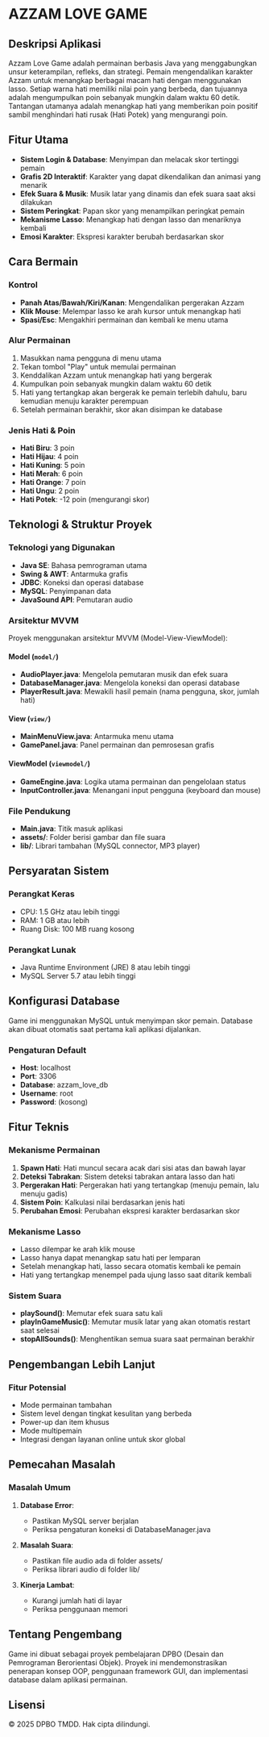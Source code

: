 # AZZAM LOVE GAME

## Deskripsi Aplikasi
Azzam Love Game adalah permainan berbasis Java yang menggabungkan unsur keterampilan, refleks, dan strategi. Pemain mengendalikan karakter Azzam untuk menangkap berbagai macam hati dengan menggunakan lasso. Setiap warna hati memiliki nilai poin yang berbeda, dan tujuannya adalah mengumpulkan poin sebanyak mungkin dalam waktu 60 detik. Tantangan utamanya adalah menangkap hati yang memberikan poin positif sambil menghindari hati rusak (Hati Potek) yang mengurangi poin.

## Fitur Utama
- **Sistem Login & Database**: Menyimpan dan melacak skor tertinggi pemain
- **Grafis 2D Interaktif**: Karakter yang dapat dikendalikan dan animasi yang menarik
- **Efek Suara & Musik**: Musik latar yang dinamis dan efek suara saat aksi dilakukan
- **Sistem Peringkat**: Papan skor yang menampilkan peringkat pemain
- **Mekanisme Lasso**: Menangkap hati dengan lasso dan menariknya kembali
- **Emosi Karakter**: Ekspresi karakter berubah berdasarkan skor

## Cara Bermain

### Kontrol
- **Panah Atas/Bawah/Kiri/Kanan**: Mengendalikan pergerakan Azzam
- **Klik Mouse**: Melempar lasso ke arah kursor untuk menangkap hati
- **Spasi/Esc**: Mengakhiri permainan dan kembali ke menu utama

### Alur Permainan
1. Masukkan nama pengguna di menu utama
2. Tekan tombol "Play" untuk memulai permainan
3. Kenddalikan Azzam untuk menangkap hati yang bergerak
4. Kumpulkan poin sebanyak mungkin dalam waktu 60 detik
5. Hati yang tertangkap akan bergerak ke pemain terlebih dahulu, baru kemudian menuju karakter perempuan
6. Setelah permainan berakhir, skor akan disimpan ke database

### Jenis Hati & Poin
- **Hati Biru**: 3 poin
- **Hati Hijau**: 4 poin
- **Hati Kuning**: 5 poin
- **Hati Merah**: 6 poin
- **Hati Orange**: 7 poin
- **Hati Ungu**: 2 poin
- **Hati Potek**: -12 poin (mengurangi skor)

## Teknologi & Struktur Proyek

### Teknologi yang Digunakan
- **Java SE**: Bahasa pemrograman utama
- **Swing & AWT**: Antarmuka grafis
- **JDBC**: Koneksi dan operasi database
- **MySQL**: Penyimpanan data
- **JavaSound API**: Pemutaran audio

### Arsitektur MVVM
Proyek menggunakan arsitektur MVVM (Model-View-ViewModel):

#### Model (`model/`)
- **AudioPlayer.java**: Mengelola pemutaran musik dan efek suara
- **DatabaseManager.java**: Mengelola koneksi dan operasi database
- **PlayerResult.java**: Mewakili hasil pemain (nama pengguna, skor, jumlah hati)

#### View (`view/`)
- **MainMenuView.java**: Antarmuka menu utama
- **GamePanel.java**: Panel permainan dan pemrosesan grafis

#### ViewModel (`viewmodel/`)
- **GameEngine.java**: Logika utama permainan dan pengelolaan status
- **InputController.java**: Menangani input pengguna (keyboard dan mouse)

### File Pendukung
- **Main.java**: Titik masuk aplikasi
- **assets/**: Folder berisi gambar dan file suara
- **lib/**: Librari tambahan (MySQL connector, MP3 player)

## Persyaratan Sistem

### Perangkat Keras
- CPU: 1.5 GHz atau lebih tinggi
- RAM: 1 GB atau lebih
- Ruang Disk: 100 MB ruang kosong

### Perangkat Lunak
- Java Runtime Environment (JRE) 8 atau lebih tinggi
- MySQL Server 5.7 atau lebih tinggi

## Konfigurasi Database
Game ini menggunakan MySQL untuk menyimpan skor pemain. Database akan dibuat otomatis saat pertama kali aplikasi dijalankan.

### Pengaturan Default
- **Host**: localhost
- **Port**: 3306
- **Database**: azzam_love_db
- **Username**: root
- **Password**: (kosong)

## Fitur Teknis

### Mekanisme Permainan
1. **Spawn Hati**: Hati muncul secara acak dari sisi atas dan bawah layar
2. **Deteksi Tabrakan**: Sistem deteksi tabrakan antara lasso dan hati
3. **Pergerakan Hati**: Pergerakan hati yang tertangkap (menuju pemain, lalu menuju gadis)
4. **Sistem Poin**: Kalkulasi nilai berdasarkan jenis hati
5. **Perubahan Emosi**: Perubahan ekspresi karakter berdasarkan skor

### Mekanisme Lasso
- Lasso dilempar ke arah klik mouse
- Lasso hanya dapat menangkap satu hati per lemparan
- Setelah menangkap hati, lasso secara otomatis kembali ke pemain
- Hati yang tertangkap menempel pada ujung lasso saat ditarik kembali

### Sistem Suara
- **playSound()**: Memutar efek suara satu kali
- **playInGameMusic()**: Memutar musik latar yang akan otomatis restart saat selesai
- **stopAllSounds()**: Menghentikan semua suara saat permainan berakhir

## Pengembangan Lebih Lanjut

### Fitur Potensial
- Mode permainan tambahan
- Sistem level dengan tingkat kesulitan yang berbeda
- Power-up dan item khusus
- Mode multipemain
- Integrasi dengan layanan online untuk skor global

## Pemecahan Masalah

### Masalah Umum
1. **Database Error**:
   - Pastikan MySQL server berjalan
   - Periksa pengaturan koneksi di DatabaseManager.java

2. **Masalah Suara**:
   - Pastikan file audio ada di folder assets/
   - Periksa librari audio di folder lib/

3. **Kinerja Lambat**:
   - Kurangi jumlah hati di layar
   - Periksa penggunaan memori

## Tentang Pengembang
Game ini dibuat sebagai proyek pembelajaran DPBO (Desain dan Pemrograman Berorientasi Objek). Proyek ini mendemonstrasikan penerapan konsep OOP, penggunaan framework GUI, dan implementasi database dalam aplikasi permainan.

## Lisensi
© 2025 DPBO TMDD. Hak cipta dilindungi.
